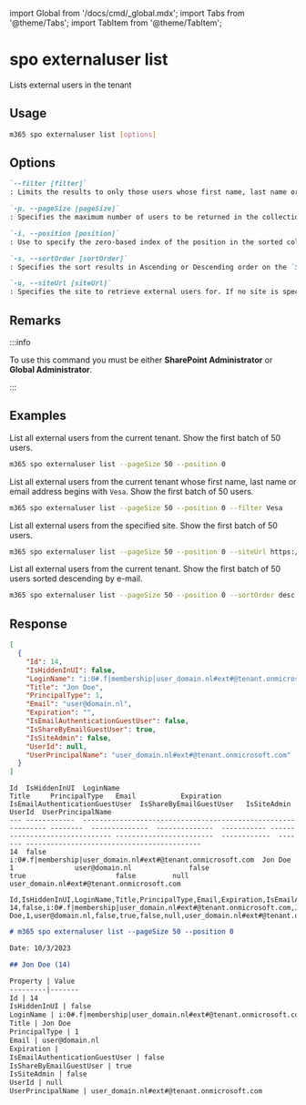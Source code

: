 <!-- DISCLAIMER: All secrets, passwords, and sensitive values in this document are examples only and not real credentials. -->
import Global from '/docs/cmd/_global.mdx';
import Tabs from '@theme/Tabs';
import TabItem from '@theme/TabItem';

# spo externaluser list

Lists external users in the tenant

## Usage

```sh
m365 spo externaluser list [options]
```

## Options

```md definition-list
`--filter [filter]`
: Limits the results to only those users whose first name, last name or email address begins with the text in the string, using a case-insensitive comparison.

`-p, --pageSize [pageSize]`
: Specifies the maximum number of users to be returned in the collection. The value must be less than or equal to `50`.

`-i, --position [position]`
: Use to specify the zero-based index of the position in the sorted collection of the first result to be returned.

`-s, --sortOrder [sortOrder]`
: Specifies the sort results in Ascending or Descending order on the `SPOUser.Email` property should occur. Allowed values `asc|desc`. Default `asc`.

`-u, --siteUrl [siteUrl]`
: Specifies the site to retrieve external users for. If no site is specified, the external users for all sites are returned.
```

<Global />

## Remarks

:::info

To use this command you must be either **SharePoint Administrator** or **Global Administrator**.

:::

## Examples

List all external users from the current tenant. Show the first batch of 50 users.

```sh
m365 spo externaluser list --pageSize 50 --position 0
```

List all external users from the current tenant whose first name, last name or email address begins with `Vesa`. Show the first batch of 50 users.

```sh
m365 spo externaluser list --pageSize 50 --position 0 --filter Vesa
```

List all external users from the specified site. Show the first batch of 50 users.

```sh
m365 spo externaluser list --pageSize 50 --position 0 --siteUrl https://contoso.sharepoint.com
```

List all external users from the current tenant. Show the first batch of 50 users sorted descending
by e-mail.

```sh
m365 spo externaluser list --pageSize 50 --position 0 --sortOrder desc
```

## Response

<Tabs>
  <TabItem value="JSON">

  ```json
  [
    {
      "Id": 14,
      "IsHiddenInUI": false,
      "LoginName": "i:0#.f|membership|user_domain.nl#ext#@tenant.onmicrosoft.com",
      "Title": "Jon Doe",
      "PrincipalType": 1,
      "Email": "user@domain.nl",
      "Expiration": "",
      "IsEmailAuthenticationGuestUser": false,
      "IsShareByEmailGuestUser": true,
      "IsSiteAdmin": false,
      "UserId": null,
      "UserPrincipalName": "user_domain.nl#ext#@tenant.onmicrosoft.com"
    }
  ]
  ```

  </TabItem>
  <TabItem value="Text">

  ```text
  Id  IsHiddenInUI  LoginName                                                     Title     PrincipalType   Email           Expiration  IsEmailAuthenticationGuestUser  IsShareByEmailGuestUser   IsSiteAdmin   UserId  UserPrincipalName
  --- ------------  ------------------------------------------------------------- --------  --------------  --------------  ----------- ------------------------------- ------------------------  ------------  ------- -------------------------------------------
  14  false         i:0#.f|membership|user_domain.nl#ext#@tenant.onmicrosoft.com  Jon Doe   1               user@domain.nl              false                           true                      false         null    user_domain.nl#ext#@tenant.onmicrosoft.com
  ```

  </TabItem>
  <TabItem value="CSV">

  ```csv
  Id,IsHiddenInUI,LoginName,Title,PrincipalType,Email,Expiration,IsEmailAuthenticationGuestUser,IsShareByEmailGuestUser,IsSiteAdmin,UserId,UserPrincipalName
  14,false,i:0#.f|membership|user_domain.nl#ext#@tenant.onmicrosoft.com,Jon Doe,1,user@domain.nl,false,true,false,null,user_domain.nl#ext#@tenant.onmicrosoft.com
  ```

  </TabItem>
  <TabItem value="Markdown">

  ```md
  # m365 spo externaluser list --pageSize 50 --position 0

  Date: 10/3/2023

  ## Jon Doe (14)

  Property | Value
  ---------|-------
  Id | 14
  IsHiddenInUI | false
  LoginName | i:0#.f|membership|user_domain.nl#ext#@tenant.onmicrosoft.com
  Title | Jon Doe
  PrincipalType | 1
  Email | user@domain.nl
  Expiration | 
  IsEmailAuthenticationGuestUser | false
  IsShareByEmailGuestUser | true
  IsSiteAdmin | false
  UserId | null
  UserPrincipalName | user_domain.nl#ext#@tenant.onmicrosoft.com
  ```

  </TabItem>
</Tabs>
